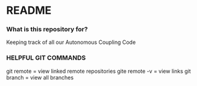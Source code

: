 # README #

### What is this repository for? ###

Keeping track of all our Autonomous Coupling Code

### HELPFUL GIT COMMANDS ###

git remote = view linked remote repositories
gite remote -v = view links
git branch = view all branches
